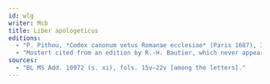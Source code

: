 ```yaml
---
id: wlg
writer: Mcb
title: Liber apologeticus
editions:
  - "P. Pithou, *Codex canonum vetus Romanae ecclesiae* (Paris 1687), 395–402, repr. *PL* 139. 461–72."
  - "Mostert cited from an edition by R.-H. Bautier, which never appeared."
sources:
  - "BL MS Add. 10972 (s. xi), fols. 15v–22v [among the letters]."
---
```

